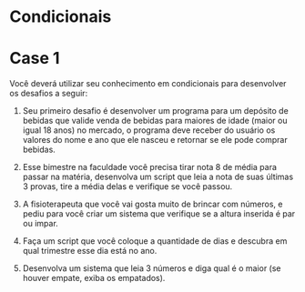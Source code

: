 # Condicionais
# Case 1

Você deverá utilizar seu conhecimento em condicionais para
desenvolver os desafios a seguir:

1. Seu primeiro desafio é desenvolver um programa para um depósito de
bebidas que valide venda de bebidas para maiores de idade (maior ou
igual 18 anos) no mercado, o programa deve receber do usuário os
valores do nome e ano que ele nasceu e retornar se ele pode comprar
bebidas.

2. Esse bimestre na faculdade você precisa tirar nota 8 de média para
passar na matéria, desenvolva um script que leia a nota de suas
últimas 3 provas, tire a média delas e verifique se você passou.

3. A fisioterapeuta que você vai gosta muito de brincar com números, e
pediu para você criar um sistema que verifique se a altura inserida é
par ou impar.

4. Faça um script que você coloque a quantidade de dias e descubra em
qual trimestre esse dia está no ano.

5. Desenvolva um sistema que leia 3 números e diga qual é o maior (se
houver empate, exiba os empatados).
